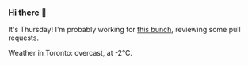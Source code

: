 ### Hi there :wave:

It's Thursday! I'm probably working for [this bunch](https://github.com/kohofinancial), reviewing some pull requests.

Weather in Toronto: overcast, at -2°C.
